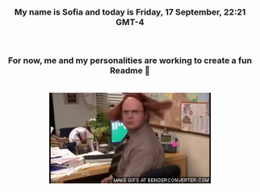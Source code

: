 


<div align="center">
<h3 >My name is Sofia and today is Friday, 17 September, 22:21 GMT-4</h3><br>
<h3 >For now, me and my personalities are working to create a fun Readme 👋
</h3><br>
<img src='img/dwight.gif' alt='working...'/>
</div>
